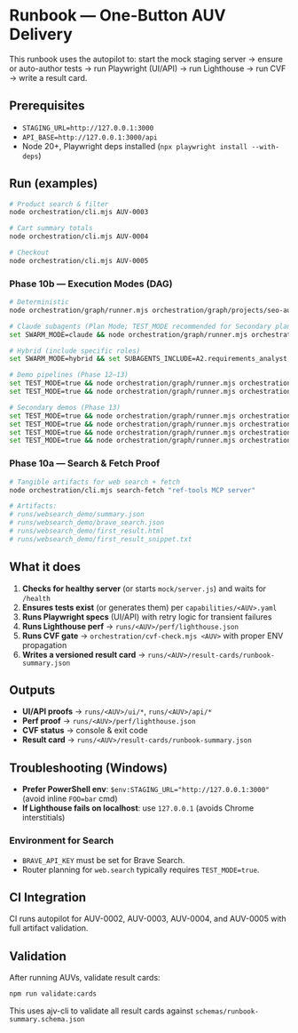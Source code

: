 # Runbook — One-Button AUV Delivery

This runbook uses the autopilot to: start the mock staging server → ensure or auto-author tests → run Playwright (UI/API) → run Lighthouse → run CVF → write a result card.

## Prerequisites

- `STAGING_URL=http://127.0.0.1:3000`
- `API_BASE=http://127.0.0.1:3000/api`
- Node 20+, Playwright deps installed (`npx playwright install --with-deps`)

## Run (examples)

```bash
# Product search & filter
node orchestration/cli.mjs AUV-0003

# Cart summary totals
node orchestration/cli.mjs AUV-0004

# Checkout
node orchestration/cli.mjs AUV-0005
```

### Phase 10b — Execution Modes (DAG)

```bash
# Deterministic
node orchestration/graph/runner.mjs orchestration/graph/projects/seo-audit-demo.yaml --mode deterministic

# Claude subagents (Plan Mode; TEST_MODE recommended for Secondary planning)
set SWARM_MODE=claude && node orchestration/graph/runner.mjs orchestration/graph/projects/seo-audit-demo.yaml

# Hybrid (include specific roles)
set SWARM_MODE=hybrid && set SUBAGENTS_INCLUDE=A2.requirements_analyst,B7.rapid_builder && node orchestration/graph/runner.mjs orchestration/graph/projects/seo-audit-demo.yaml

# Demo pipelines (Phase 12–13)
set TEST_MODE=true && node orchestration/graph/runner.mjs orchestration/graph/projects/data-video-demo.yaml
set TEST_MODE=true && node orchestration/graph/runner.mjs orchestration/graph/projects/seo-audit-demo.yaml

# Secondary demos (Phase 13)
set TEST_MODE=true && node orchestration/graph/runner.mjs orchestration/graph/projects/seo-audit-large.yaml
set TEST_MODE=true && node orchestration/graph/runner.mjs orchestration/graph/projects/payments-test-demo.yaml
set TEST_MODE=true && node orchestration/graph/runner.mjs orchestration/graph/projects/cloud-db-demo.yaml
set TEST_MODE=true && node orchestration/graph/runner.mjs orchestration/graph/projects/tts-cloud-demo.yaml
```

### Phase 10a — Search & Fetch Proof

```bash
# Tangible artifacts for web search + fetch
node orchestration/cli.mjs search-fetch "ref-tools MCP server"

# Artifacts:
# runs/websearch_demo/summary.json
# runs/websearch_demo/brave_search.json
# runs/websearch_demo/first_result.html
# runs/websearch_demo/first_result_snippet.txt
```

## What it does

1. **Checks for healthy server** (or starts `mock/server.js`) and waits for `/health`
2. **Ensures tests exist** (or generates them) per `capabilities/<AUV>.yaml`
3. **Runs Playwright specs** (UI/API) with retry logic for transient failures
4. **Runs Lighthouse perf** → `runs/<AUV>/perf/lighthouse.json`
5. **Runs CVF gate** → `orchestration/cvf-check.mjs <AUV>` with proper ENV propagation
6. **Writes a versioned result card** → `runs/<AUV>/result-cards/runbook-summary.json`

## Outputs

- **UI/API proofs** → `runs/<AUV>/ui/*`, `runs/<AUV>/api/*`
- **Perf proof** → `runs/<AUV>/perf/lighthouse.json`
- **CVF status** → console & exit code
- **Result card** → `runs/<AUV>/result-cards/runbook-summary.json`

## Troubleshooting (Windows)

- **Prefer PowerShell env**: `$env:STAGING_URL="http://127.0.0.1:3000"` (avoid inline `FOO=bar` cmd)
- **If Lighthouse fails on localhost**: use `127.0.0.1` (avoids Chrome interstitials)

### Environment for Search

- `BRAVE_API_KEY` must be set for Brave Search.
- Router planning for `web.search` typically requires `TEST_MODE=true`.

## CI Integration

CI runs autopilot for AUV-0002, AUV-0003, AUV-0004, and AUV-0005 with full artifact validation.

## Validation

After running AUVs, validate result cards:

```bash
npm run validate:cards
```

This uses ajv-cli to validate all result cards against `schemas/runbook-summary.schema.json`

